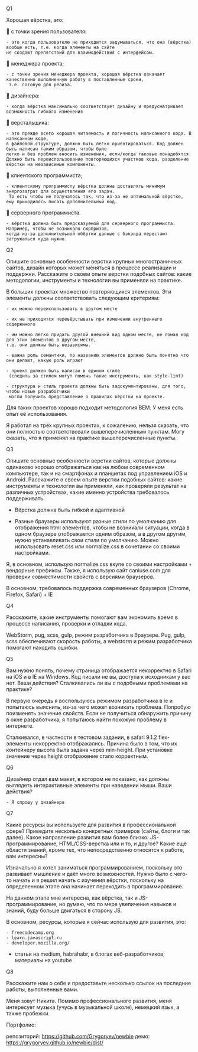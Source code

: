 Q1

Хорошая вёрстка, это:

 с точки зрения пользователя:

	- это когда пользователю не приходится задумываться, что она (вёрстка) вообще есть, т.е. когда элементы на сайте
	не создают препятствий для взаимодействия с интерфейсом.

 менеджера проекта;

	- с точки зрения менеджера проекта, хорошая вёрстка означает качественно выполненную работу в поставленные сроки,
	 т.е. готовую для релиза.

 дизайнера:

	- когда вёрстка максимально соответствует дизайну и предусматривает возможность гибкого изменения

 верстальщика:

	- это прежде всего хорошая читаемость и логичность написанного кода. В написанном коде,
	в файловой структуре, должно быть легко ориентироваться. Код должен быть написан таким образом, чтобы было
	легко и без проблем вносить изменения, если/когда таковые понадобятся.
    Должно быть переиспользование повторяющихся участков кода, разделение вёрстки на независимые компоненты.

 клиентского программиста;

	- клиентскому программисту вёрстка должна доставлять минимум энергозатрат для осуществления его задач.
	 То есть чтобы не получалось так, что из-за не оптимальной вёрстке, ему приходилось писать дополнительный код.

 серверного программиста.

	- вёрстка должна быть предсказуемой для серверного программиста. Например, чтобы не возникало сюрпризов, 
	когда из-за дополнительной обёртки данные с бэкэнда перестают загружаться куда нужно.  


Q2

Опишите основные особенности верстки крупных многостраничных сайтов, дизайн которых может меняться в процессе
реализации и поддержки. Расскажите о своем опыте верстки подобных сайтов: какие методологии, инструменты и
технологии вы применяли на практике.

В больших проектах множество повторяющихся элементов. Эти элементы должны соответствовать следующим критериям:

	- их можно переиспользовать в другом месте

	- их не приходится перевёрстывать при изменении внутреннего содержимого

	- им можно легко придать другой внешний вид одном месте, не ломая код для этих элементов в другом месте,
	т.е. они должны быть независимы.

	- важна роль семантики, по названию элементов должно быть понятно что они делают, какую роль играют

	- проект должен быть написан в едином стиле
	 (следить за стилем могут помочь такие инструменты, как style-lint)

	- структура и стиль проекта должны быть задокументированы, для того, чтобы новые разработчики
	 могли получить представление о правилах вёрстки на проекте.

Для таких проектов хорошо подходит методология BEM. У меня есть опыт её использования.

Я работал на трёх крупных проектах, к сожалению, нельзя сказать, что они полностью соответствовали
вышеперечисленным пунктам. Могу сказать, что я применял на практике вышеперечисленные пункты.



Q3

Опишите основные особенности верстки сайтов, которые должны одинаково хорошо отображаться как на любом
современном компьютере, так и на смартфонах и планшетах под управлением iOS и Android.
Расскажите о своем опыте верстки подобных сайтов: какие инструменты и технологии вы применяли,
как проверяли результат на различных устройствах, какие именно устройства требовалось поддерживать.


- Вёрстка должна быть гибкой и адаптивной

- Разные браузеры используют разные стили по умолчанию для отображения html элементов, чтобы не возникали ситуации,
когда в одном браузере отображается одним образом, а в другом другим, нужно устанавливать свои стили по умолчанию.
Можно использовать reset.css или normalize.css в сочетании со своими настройками.


Я, в основном, использую normalize.css вкупе со своими настройками + вендорные префиксы.
Также, я использую сайт caniuse.com для проверки совместимости свойств с версиями браузеров.

В основном, требовалось поддержка современных браузеров (Chrome, Firefox, Safari) + IE



Q4

Расскажите, какие инструменты помогают вам экономить время в процессе написания, проверки и отладки кода.

WebStorm, pug, scss, gulp, режим разработчика в браузере. Pug, gulp, scss обеспечивают скорость работы,
а webstorm и режим разработчика помогают находить ошибки.



Q5

Вам нужно понять, почему страница отображается некорректно в Safari на iOS и в IE на Windows.
Код писали не вы, доступа к исходникам у вас нет. Ваши действия?
Сталкивались ли вы с подобными проблемами на практике?



В первую очередь я воспользуюсь режимом разработчика в ie и попытаюсь выяснить, из-за чего может
возникать проблема. Попробую поизменять значение свойств. Если не получиться обнаружить причину в окне разработчика,
 я попытаюсь найти похожую проблему в интернете.

Сталкивался, в частности в тестовом задании, в safari 9.1.2 flex-элементы некорректно отображались.
Причина было в том, что их контейнеру высота была задана через min-height. При установке значение через height
отображение стало корректным.



Q6

Дизайнер отдал вам макет, в котором не показано, как должны выглядеть интерактивные
элементы при наведении мыши. Ваши действия?

	- Я спрошу у дизайнера


Q7

Какие ресурсы вы используете для развития в профессиональной сфере?
Приведите несколько конкретных примеров (сайты, блоги и так далее).
Какое направление развития вам более близко: JS-программирование, HTML/CSS-верстка или и то, и другое?
Какие ещё области знаний, кроме тех, что непосредственно относятся к работе, вам интересны?

Изначально я хотел заниматься программированием, поскольку это развивает мышление и даёт много возможностей.
Нужно было с чего-то начать и я решил начать с изучения вёрстки, поскольку на определенном этапе она начинает
переходить в программирование.

На данном этапе мне интересна, как вёрстка, так и JS-программирование, но думаю, что по мере увеличения
навыков и знаний, буду больше двигаться в сторону JS.


В основном, ресурсы, которые я сейчас использую для развития, это:

	- freecodecamp.org
	- learn.javascript.ru
	- developer.mozilla.org/

+ статьи на medium, habrahabr, в блогах веб-разработчиков, материалы на youtube



Q8

Расскажите нам о себе и предоставьте несколько ссылок на последние работы, выполненные вами.


Меня зовут Никита. Помимо профессионального развития, меня интересует музыка (учусь в музыкальной школе),
 немецкий язык, а также пробежки.
	
Портфолио: 

репозиторий: https://github.com/Grygoryev/newbie
демо: https://grygoryev.github.io/newbie/dist/